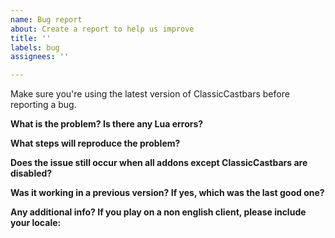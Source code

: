 ```yaml
---
name: Bug report
about: Create a report to help us improve
title: ''
labels: bug
assignees: ''

---
```


Make sure you're using the latest version of ClassicCastbars before reporting a bug.


**What is the problem? Is there any Lua errors?**


**What steps will reproduce the problem?**


**Does the issue still occur when all addons except ClassicCastbars are disabled?**


**Was it working in a previous version? If yes, which was the last good one?**


**Any additional info? If you play on a non english client, please include your locale:**

